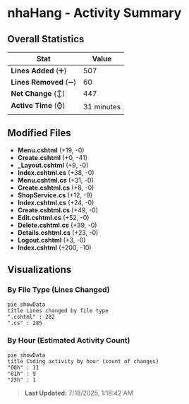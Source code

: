 # nhaHang - Activity Summary 

## Overall Statistics

| Stat                   | Value                                                             |
| ---------------------- | ----------------------------------------------------------------- |
| **Lines Added** (➕)   | 507                                          |
| **Lines Removed** (➖) | 60                                        |
| **Net Change** (↕)    | 447                |
| **Active Time** (⌚)   | 31 minutes |


## Modified Files
- **Menu.cshtml** (+19, -0)
- **Create.cshtml** (+0, -41)
- **_Layout.cshtml** (+9, -0)
- **Index.cshtml.cs** (+38, -0)
- **Menu.cshtml.cs** (+31, -0)
- **Create.cshtml.cs** (+8, -0)
- **ShopService.cs** (+12, -9)
- **Index.cshtml.cs** (+24, -0)
- **Create.cshtml.cs** (+49, -0)
- **Edit.cshtml.cs** (+52, -0)
- **Delete.cshtml.cs** (+39, -0)
- **Details.cshtml.cs** (+23, -0)
- **Logout.cshtml** (+3, -0)
- **Index.cshtml** (+200, -10)

## Visualizations

### By File Type (Lines Changed)

```mermaid
pie showData
title Lines changed by file type
".cshtml" : 282
".cs" : 285
```

### By Hour (Estimated Activity Count)

```mermaid
pie showData
title Coding activity by hour (count of changes)
"00h" : 11
"01h" : 9
"23h" : 1
```


> **Last Updated:** 7/18/2025, 1:18:42 AM